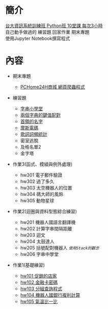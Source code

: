 # 簡介
[台大資訊系統訓練班 Python班 10堂課 每次3小時](https://train.csie.ntu.edu.tw/train/course.php?id=2169)  
自己動手做過的 練習題 回家作業 期末專題  
使用Jupyter Notebook撰寫程式  

# 內容
- 期末專題 
    - [PCHome24H商城 網頁爬蟲程式](PCHome24_Project/)

- 練習題
    - [字串小學堂](exercise/ex102.ipynb)
    - [兩個字典的鍵值配對](exercise/ex202.ipynb)
    - [首領的名字](exercise/ex204.ipynb)
    - [摩斯電碼](exercise/ex205.ipynb)
    - [歌詞詞頻統計](exercise/ex203.ipynb)
    - 密室逃脫
    - 及格名單2
    - 金字塔

- 作業3(函式、模組與例外處理)
    - hw301 電子郵件驗證
    - hw302 過了多久
    - hw303 太空機器人的位置
    - hw304 碼大師的風鈴
    - hw305 動物星球

- 作業2(迴圈與資料型態綜合練習)
    - hw201 機器人國語言翻譯機
    - hw202 計算字串間隔距離
    - hw203 迴文
    - hw204 太鼓達人
    - hw205 括號配對機器人 *`使用Stack的觀念`*
    - hw206 字串中學堂

- 作業1(基礎練習)
    - [hw101 促銷的店家](hw1/hw101.ipynb)
    - [hw102 金融卡密碼](hw1/hw102.ipynb)
    - [hw103 分組查詢程式](hw1/hw103.ipynb)
    - [hw104 機器人國銀行複利計算](hw1/hw104.ipynb)
    - [hw105 氣溫比一比](hw1/hw105.ipynb)

